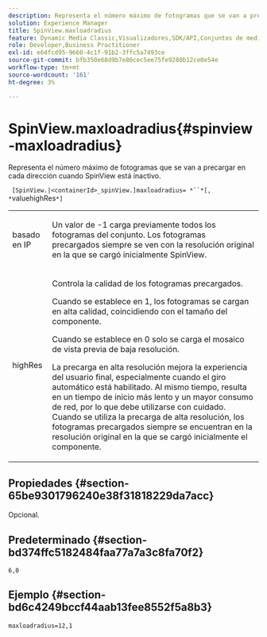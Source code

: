 ```yaml
---
description: Representa el número máximo de fotogramas que se van a precargar en cada dirección cuando SpinView está inactivo.
solution: Experience Manager
title: SpinView.maxloadradius
feature: Dynamic Media Classic,Visualizadores,SDK/API,Conjuntos de medios mixtos
role: Developer,Business Practitioner
exl-id: e64fcd95-9660-4c1f-91b2-3ffc5a7493ce
source-git-commit: bfb350e68d9b7e86cec5ee75fe9280b12ce0e54e
workflow-type: tm+mt
source-wordcount: '161'
ht-degree: 3%

---
```


# SpinView.maxloadradius{#spinview-maxloadradius}

Representa el número máximo de fotogramas que se van a precargar en cada dirección cuando SpinView está inactivo.

` [SpinView.|<containerId>_spinView.]maxloadradius= *``*[, *`valuehighRes`*]`

<table id="table_06BEA037FA82467CAA88D1CA62AE972E"> 
 <tbody> 
  <tr> 
   <td colname="col1"> <p> <span class="codeph"><span class="varname"> basado en IP</span></span> </p> </td> 
   <td colname="col2"> <p> Un valor de <span class="codeph"> -1</span> carga previamente todos los fotogramas del conjunto. Los fotogramas precargados siempre se ven con la resolución original en la que se cargó inicialmente SpinView. </p> </td> 
  </tr> 
  <tr> 
   <td colname="col1"> <p><span class="codeph"><span class="varname"> highRes</span></span> </p> </td> 
   <td colname="col2"> <p> Controla la calidad de los fotogramas precargados. </p> <p>Cuando se establece en <span class="codeph"> 1</span>, los fotogramas se cargan en alta calidad, coincidiendo con el tamaño del componente. </p> <p>Cuando se establece en <span class="codeph"> 0</span> solo se carga el mosaico de vista previa de baja resolución. </p> <p>La precarga en alta resolución mejora la experiencia del usuario final, especialmente cuando el giro automático está habilitado. Al mismo tiempo, resulta en un tiempo de inicio más lento y un mayor consumo de red, por lo que debe utilizarse con cuidado. Cuando se utiliza la precarga de alta resolución, los fotogramas precargados siempre se encuentran en la resolución original en la que se cargó inicialmente el componente. </p> </td> 
  </tr> 
 </tbody> 
</table>

## Propiedades {#section-65be9301796240e38f31818229da7acc}

Opcional.

## Predeterminado {#section-bd374ffc5182484faa77a7a3c8fa70f2}

`6,0`

## Ejemplo {#section-bd6c4249bccf44aab13fee8552f5a8b3}

`maxloadradius=12,1`
